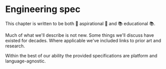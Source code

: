 # Engineering spec

This chapter is written to be both 🌟 aspirational 🌟 and 📚 educational 📚.

Much of what we'll describe is not new. Some things we'll discuss have existed for decades. Where applicable we've included links to prior art and research.

Within the best of our ability the provided specifications are platform and language-agnostic.

<!--

LGTM:
- featherless
- larche

-->
